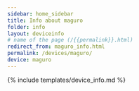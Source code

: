 ```yaml
---
sidebar: home_sidebar
title: Info about maguro
folder: info
layout: deviceinfo
# name of the page (/{{permalink}}.html)
redirect_from: maguro_info.html
permalink: /devices/maguro/
device: maguro
---
```

{% include templates/device_info.md %}
